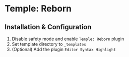 # Temple: Reborn

## Installation & Configuration

1. Disable safety mode and enable `Temple: Reborn` plugin
2. Set template directory to `_templates`
3. (Optional) Add the plugin `Editor Syntax Highlight`
